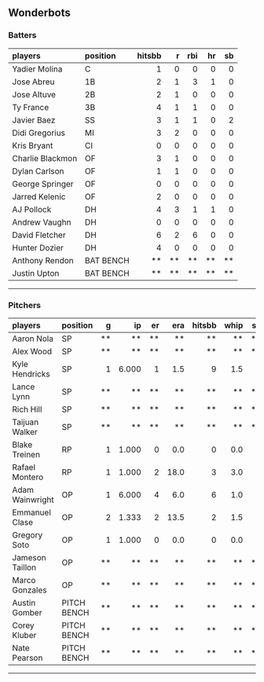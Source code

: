 ## Wonderbots

### Batters

 
|players          |position  | hitsbb|  r| rbi| hr| sb| 
|:----------------|:---------|------:|--:|---:|--:|--:| 
|Yadier Molina    |C         |      1|  0|   0|  0|  0| 
|Jose Abreu       |1B        |      2|  1|   3|  1|  0| 
|Jose Altuve      |2B        |      2|  1|   0|  0|  0| 
|Ty France        |3B        |      4|  1|   1|  0|  0| 
|Javier Baez      |SS        |      3|  1|   1|  0|  2| 
|Didi Gregorius   |MI        |      3|  2|   0|  0|  0| 
|Kris Bryant      |CI        |      0|  0|   0|  0|  0| 
|Charlie Blackmon |OF        |      3|  1|   0|  0|  0| 
|Dylan Carlson    |OF        |      1|  1|   0|  0|  0| 
|George Springer  |OF        |      0|  0|   0|  0|  0| 
|Jarred Kelenic   |OF        |      2|  0|   0|  0|  0| 
|AJ Pollock       |DH        |      4|  3|   1|  1|  0| 
|Andrew Vaughn    |DH        |      0|  0|   0|  0|  0| 
|David Fletcher   |DH        |      6|  2|   6|  0|  0| 
|Hunter Dozier    |DH        |      4|  0|   0|  0|  0| 
|Anthony Rendon   |BAT BENCH |     **| **|  **| **| **| 
|Justin Upton     |BAT BENCH |     **| **|  **| **| **| 

* * *

### Pitchers

 
|players         |position    |  g|    ip| er|  era| hitsbb| whip| so|  w| sv| 
|:---------------|:-----------|--:|-----:|--:|----:|------:|----:|--:|--:|--:| 
|Aaron Nola      |SP          | **|    **| **|   **|     **|   **| **| **| **| 
|Alex Wood       |SP          | **|    **| **|   **|     **|   **| **| **| **| 
|Kyle Hendricks  |SP          |  1| 6.000|  1|  1.5|      9|  1.5|  4|  1|  0| 
|Lance Lynn      |SP          | **|    **| **|   **|     **|   **| **| **| **| 
|Rich Hill       |SP          | **|    **| **|   **|     **|   **| **| **| **| 
|Taijuan Walker  |SP          | **|    **| **|   **|     **|   **| **| **| **| 
|Blake Treinen   |RP          |  1| 1.000|  0|  0.0|      0|  0.0|  1|  0|  0| 
|Rafael Montero  |RP          |  1| 1.000|  2| 18.0|      3|  3.0|  2|  0|  0| 
|Adam Wainwright |OP          |  1| 6.000|  4|  6.0|      6|  1.0|  7|  0|  0| 
|Emmanuel Clase  |OP          |  2| 1.333|  2| 13.5|      2|  1.5|  2|  0|  0| 
|Gregory Soto    |OP          |  1| 1.000|  0|  0.0|      0|  0.0|  0|  0|  1| 
|Jameson Taillon |OP          | **|    **| **|   **|     **|   **| **| **| **| 
|Marco Gonzales  |OP          | **|    **| **|   **|     **|   **| **| **| **| 
|Austin Gomber   |PITCH BENCH | **|    **| **|   **|     **|   **| **| **| **| 
|Corey Kluber    |PITCH BENCH | **|    **| **|   **|     **|   **| **| **| **| 
|Nate Pearson    |PITCH BENCH | **|    **| **|   **|     **|   **| **| **| **| 


* * *


